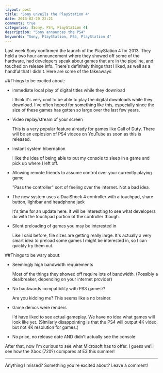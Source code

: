```yaml
---
layout: post
title: "Sony unveils the PlayStation 4"
date: 2013-02-20 22:21
comments: true
categories: [Sony, PS4, PlayStation 4]
description: "Sony announces the PS4"
keywords: "Sony, PlayStation, PS4, PlayStation 4"
---
```


Last week Sony confirmed the launch of the PlayStation 4 for 2013. They held a two hour announcement where they showed off some of the hardware, had developers speak about games that are in the pipeline, and touched on release info. There's definitely things that I liked, as well as a handful that I didn't. Here are some of the takeaways:

<!-- more -->

##Things to be excited about:
* Immediate local play of digital titles while they download

	I think it's very cool to be able to play the digital downloads while they download. I've often hoped for something like this, especially since the size of these games has gotten so large over the last few years.
	
* Video replay/stream of your screen

	This is a very popular feature already for games like Call of Duty. There will be an explosion of PS4 videos on YouTube as soon as this is released. 
	
* Instant system hibernation
	
	I like the idea of being able to put my console to sleep in a game and pick up where I left off.
	
* Allowing remote friends to assume control over your currently playing game

	"Pass the controller" sort of feeling over the internet. Not a bad idea.

* The new system uses a DualShock 4 controller with a touchpad, share button, lightbar and headphone jack

	It's time for an update here. It will be interesting to see what developers do with the touchpad portion of the controller though.

* Silent preloading of games you may be interested in

	Like I said before, file sizes are getting really large. It's actually a very smart idea to preload some games I might be interested in, so I can quickly try them out. 

##Things to be wary about:
* Seemingly high bandwidth requirements

	Most of the things they showed off require lots of bandwidth. (Possibly a dealbreaker, depending on your internet provider) 

* No backwards compatibility with PS3 games?!
	
	Are you kidding me? This seems like a no brainer.

* Game demos were renders
	
	I'd have liked to see actual gameplay. We have no idea what games will look like yet. (Similarly disappointing is that the PS4 will output 4K video, but not 4K resolution for games.)

* No price, no release date AND didn't actually see the console

After that, now I'm curious to see what Microsoft has to offer. I guess we'll see how the Xbox (720?) compares at E3 this summer!

---
Anything I missed? Something you're excited about? Leave a comment!
